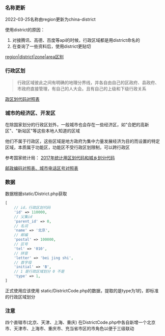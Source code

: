 ### 名称更新

2022-03-25名称由region更新为china-district

使用district的原因：

1. 对接腾讯、高德、百度等api的时候，行政区域都是用district命名的
2. 在查询了一些资料后，使用district更贴切

[region|district|zone|area区别](./description.md)

### 行政区划

> 行政区域彼此之间有明确的地理分界线，并各自由自己的区政府、县政府、市政府直接管理，有自己的人大会。且有自己的上级和下级行政关系

[政区划代码对照表](http://www.mca.gov.cn/article/sj/xzqh/2018/)

### 城市的经济区、开发区

在除国家划分的行政区划外，一般城市也会存在一些经济区，如"合肥的高新区"、"新站区"等这些本地人知道的区域

他们不属于行政区，这些区域是地方政府为集中力量发展经济为目的而设置的特定区域，本质属于功能区，功能区不受行政区划限制，可以跨行政区

参考国家统计局：
[2017年统计用区划代码和城乡划分代码](http://www.stats.gov.cn/tjsj/tjbz/tjyqhdmhcxhfdm/2017/index.html)

[邮政编码对照表、城市电话区号对照表](http://www.ip138.com/post/)

### 数据

数据根据static/District.php获取

```php
[
    // id，行政区划代码
    'id' => 110000,
    // 父集id
    'parent_id' => 0,
    // 名词
    'name' => '北京',
    // 邮编
    'postal' => 100000,
    // 区号
    'tel' => '010',
    // 拼音
    'letter' => 'bei jing shi',
    // 首字母
    'initial' => 'B',
    // 1 是行政区域划分 0 不是
    'type' => 1,
]

```

正式使用应该使用 static/DistrictCode.php的数据，提取的是type为1的，即标准的行政区域划分

### 注意

四个直辖市(北京、天津、上海、重庆)
在DistrictCode.php中各自新增一个北京市、天津市、上海市、重庆市、充当省市区的市角色以便于三级联动

